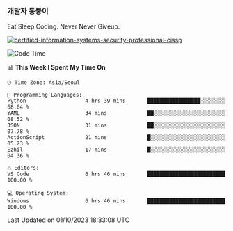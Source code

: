 ### 개발자 통붕이
Eat Sleep Coding.
Never Never Giveup.

[![certified-information-systems-security-professional-cissp](https://user-images.githubusercontent.com/44606727/157613689-acd84ec6-5f8f-4e79-89d9-a8d51f033634.png)](https://www.credly.com/badges/f394a010-85a0-450b-9136-8043af01d71c/public_url)

<!--START_SECTION:waka-->
![Code Time](http://img.shields.io/badge/Code%20Time-1%2C910%20hrs%2011%20mins-blue)

📊 **This Week I Spent My Time On** 

```text
🕑︎ Time Zone: Asia/Seoul

💬 Programming Languages: 
Python                   4 hrs 39 mins       █████████████████░░░░░░░░   68.64 % 
YAML                     34 mins             ██░░░░░░░░░░░░░░░░░░░░░░░   08.52 % 
JSON                     31 mins             ██░░░░░░░░░░░░░░░░░░░░░░░   07.78 % 
ActionScript             21 mins             █░░░░░░░░░░░░░░░░░░░░░░░░   05.23 % 
Ezhil                    17 mins             █░░░░░░░░░░░░░░░░░░░░░░░░   04.36 % 

🔥 Editors: 
VS Code                  6 hrs 46 mins       █████████████████████████   100.00 % 

💻 Operating System: 
Windows                  6 hrs 46 mins       █████████████████████████   100.00 % 
```


 Last Updated on 01/10/2023 18:33:08 UTC
<!--END_SECTION:waka-->
